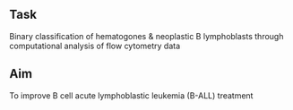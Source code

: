 ## Task
Binary classification of hematogones & neoplastic B lymphoblasts through computational analysis of flow cytometry data

## Aim
To improve B cell acute lymphoblastic leukemia (B-ALL) treatment


